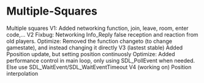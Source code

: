 # Multiple-Squares
Multiple squares
V1:
Added networking function, join, leave, room, enter code,...
V2 
Fixbug: Networking Info_Reply false reception and reaction from old players.
Optimize: Removed the function changeto (to change gamestate), and instead changing it directly
V3 (lastest stable)
Added Pposition update, but setting position continuosly 
Optimize: Added performance control in main loop, only using SDL_PollEvent when needed. Else use SDL_WaitEvent/SDL_WaitEventTimeout
V4 (working on)
Position interpolation

